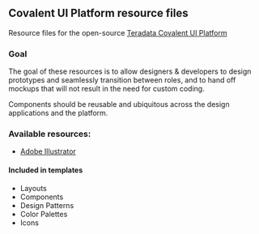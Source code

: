 ## Covalent UI Platform resource files

Resource files for the open-source [Teradata Covalent UI Platform](https://teradata.github.io/covalent/)

### Goal

The goal of these resources is to allow designers & developers to design prototypes and seamlessly transition between roles, and to hand off mockups that will not result in the need for custom coding.

Components should be reusable and ubiquitous across the design applications and the platform. 

### Available resources:

* [Adobe Illustrator](illustrator)

#### Included in templates

- Layouts
- Components
- Design Patterns
- Color Palettes
- Icons
